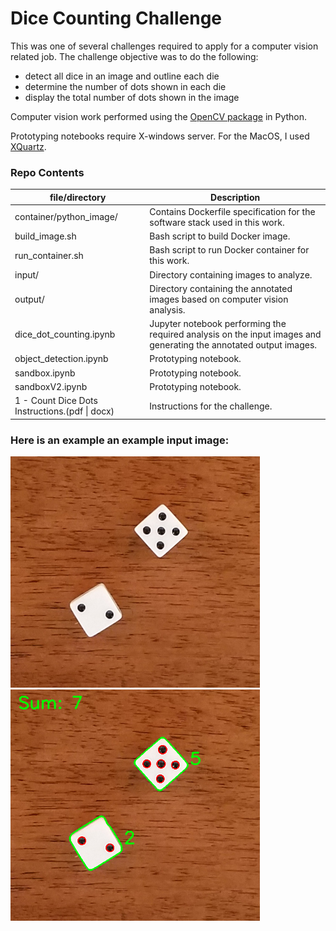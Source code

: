 # Dice Counting Challenge

This was one of several challenges required to apply for a computer vision related job.  The challenge objective was to do the following:
* detect all dice in an image and outline each die
* determine the number of dots shown in each die
* display the total number of dots shown in the image

Computer vision work performed using the [OpenCV package](https://github.com/skvark/opencv-python) in Python.

Prototyping notebooks require X-windows server.  For the MacOS, I used [XQuartz](https://www.xquartz.org).

### Repo Contents
|file/directory|Description|
|--------------|-----------|
|container/python_image/|Contains Dockerfile specification for the software stack used in this work.|
|build_image.sh|Bash script to build Docker image.|
|run_container.sh|Bash script to run Docker container for this work.|
|input/|Directory containing images to analyze.|
|output/|Directory containing the annotated images based on computer vision analysis.|
|dice_dot_counting.ipynb|Jupyter notebook performing the required analysis on the input images and generating the annotated output images.|
|object_detection.ipynb|Prototyping notebook.|
|sandbox.ipynb|Prototyping notebook.|
|sandboxV2.ipynb|Prototyping notebook.|
|1 - Count Dice Dots Instructions.(pdf &#124; docx)|Instructions for the challenge.|


### Here is an example an example input image:
<img src="https://github.com/jimthompson5802/dice_counting/blob/master/input/dice1.png" width="399" height="370" title="Sample Input Image"> <img src="https://github.com/jimthompson5802/dice_counting/blob/master/output/output_dice1.png" width="399" height="370" title="Sample Output Image">


